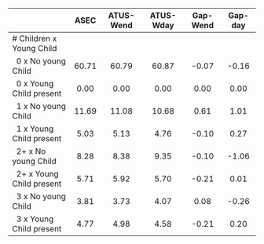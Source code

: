 
|                      |         ASEC |    ATUS-Wend |    ATUS-Wday |     Gap-Wend |      Gap-day |
| -------------------- | :----------: | :----------: | :----------: | :----------: | :----------: |
| # Children x Young Child |              |              |              |              |              |
| &nbsp;&nbsp;0 x No young Child |        60.71 |        60.79 |        60.87 |        -0.07 |        -0.16 |
| &nbsp;&nbsp;0 x Young Child present |         0.00 |         0.00 |         0.00 |         0.00 |         0.00 |
| &nbsp;&nbsp;1 x No young Child |        11.69 |        11.08 |        10.68 |         0.61 |         1.01 |
| &nbsp;&nbsp;1 x Young Child present |         5.03 |         5.13 |         4.76 |        -0.10 |         0.27 |
| &nbsp;&nbsp;2+ x No young Child |         8.28 |         8.38 |         9.35 |        -0.10 |        -1.06 |
| &nbsp;&nbsp;2+ x Young Child present |         5.71 |         5.92 |         5.70 |        -0.21 |         0.01 |
| &nbsp;&nbsp;3 x No young Child |         3.81 |         3.73 |         4.07 |         0.08 |        -0.26 |
| &nbsp;&nbsp;3 x Young Child present |         4.77 |         4.98 |         4.58 |        -0.21 |         0.20 |

